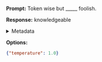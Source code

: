 **Prompt:**
Token wise but _____ foolish.

**Response:**
knowledgeable

<details><summary>Metadata</summary>

- Duration: 770 ms
- Datetime: 2023-09-02T22:12:28.912938
- Model: gpt-3.5-turbo-0613

</details>

**Options:**
```json
{"temperature": 1.0}
```

